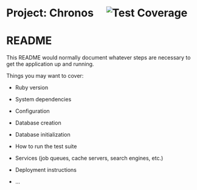 # Project: Chronos &nbsp; &nbsp; ![Test Coverage](https://github.ibm.com/niightly/chronos/blob/master/lib/assets/simplecov.svg)



# README

This README would normally document whatever steps are necessary to get the
application up and running.

Things you may want to cover:

* Ruby version

* System dependencies

* Configuration

* Database creation

* Database initialization

* How to run the test suite

* Services (job queues, cache servers, search engines, etc.)

* Deployment instructions

* ...
